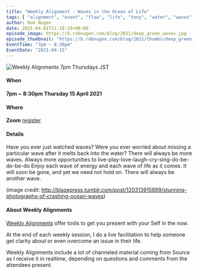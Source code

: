 ```yaml
---
title: "Weekly Alignment - Waves in the Ocean of Life"
tags: [ "alignment", "event", "flow", "life", "tony", "water", "waves", "weekly" ]
author: Rob Nugen
date: 2021-04-01T11:18:19+09:00
episode_image: https://b.robnugen.com/blog/2021/deep_green_waves.jpg
episode_thumbnail: "https://b.robnugen.com/blog/2021/thumbs/deep_green_waves.jpg"
EventTime: "7pm ~ 8:30pm"
EventDate: "2021-04-15"
---
```


<img
src="https://b.robnugen.com/blog/2021/deep_green_waves.jpg"
alt="Weekly Alignments 7pm Thursdays JST"
class="title" />

#### When

**7pm ~ 8:30pm Thursday 15 April 2021**

#### Where

**Zoom** [register](/weekly-alignments/registration/)

#### Details

Have you ever just watched waves?  Were you ever worried about missing a particular wave after it melts back into the water?  There will always be more waves.  Always more opportunities to live-play-love-laugh-cry-sing-do-be-do-be-do Enjoy each wave of energy and each wave of life as it comes.  It will soon be gone, and yet we need not hold on.  There will always be another wave.

(image credit: http://blazepress.tumblr.com/post/120313915899/stunning-photographs-of-crashing-ocean-waves)

#### About Weekly Alignments

[Weekly Alignments](/weekly-alignments/) offer tools to get you present with your Self in the now.

At the end of each weekly session, I do a live facilitation to help
someone get clarity about or even overcome an issue in their life.

Weekly Alignments include a lot of channeled material coming from
Source as I receive it in realtime, depending on questions and
comments from the attendees present.
